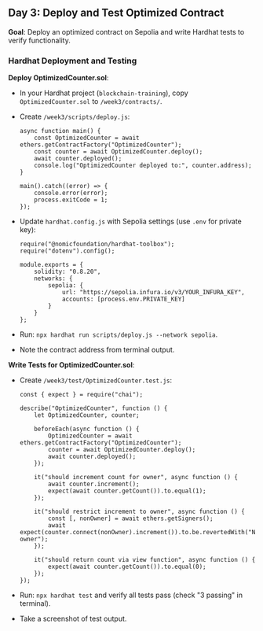 ## Day 3: Deploy and Test Optimized Contract

**Goal**: Deploy an optimized contract on Sepolia and write Hardhat tests to verify functionality.

### Hardhat Deployment and Testing

**Deploy OptimizedCounter.sol**:

- In your Hardhat project (`blockchain-training`), copy `OptimizedCounter.sol` to `/week3/contracts/`.
- Create `/week3/scripts/deploy.js`:

  ```
  async function main() {
      const OptimizedCounter = await ethers.getContractFactory("OptimizedCounter");
      const counter = await OptimizedCounter.deploy();
      await counter.deployed();
      console.log("OptimizedCounter deployed to:", counter.address);
  }

  main().catch((error) => {
      console.error(error);
      process.exitCode = 1;
  });
  ```

- Update `hardhat.config.js` with Sepolia settings (use `.env` for private key):

  ```
  require("@nomicfoundation/hardhat-toolbox");
  require("dotenv").config();

  module.exports = {
      solidity: "0.8.20",
      networks: {
          sepolia: {
              url: "https://sepolia.infura.io/v3/YOUR_INFURA_KEY",
              accounts: [process.env.PRIVATE_KEY]
          }
      }
  };
  ```

- Run: `npx hardhat run scripts/deploy.js --network sepolia`.
- Note the contract address from terminal output.

**Write Tests for OptimizedCounter.sol**:

- Create `/week3/test/OptimizedCounter.test.js`:

  ```
  const { expect } = require("chai");

  describe("OptimizedCounter", function () {
      let OptimizedCounter, counter;

      beforeEach(async function () {
          OptimizedCounter = await ethers.getContractFactory("OptimizedCounter");
          counter = await OptimizedCounter.deploy();
          await counter.deployed();
      });

      it("should increment count for owner", async function () {
          await counter.increment();
          expect(await counter.getCount()).to.equal(1);
      });

      it("should restrict increment to owner", async function () {
          const [, nonOwner] = await ethers.getSigners();
          await expect(counter.connect(nonOwner).increment()).to.be.revertedWith("Not owner");
      });

      it("should return count via view function", async function () {
          expect(await counter.getCount()).to.equal(0);
      });
  });
  ```

- Run: `npx hardhat test` and verify all tests pass (check "3 passing" in terminal).
- Take a screenshot of test output.

